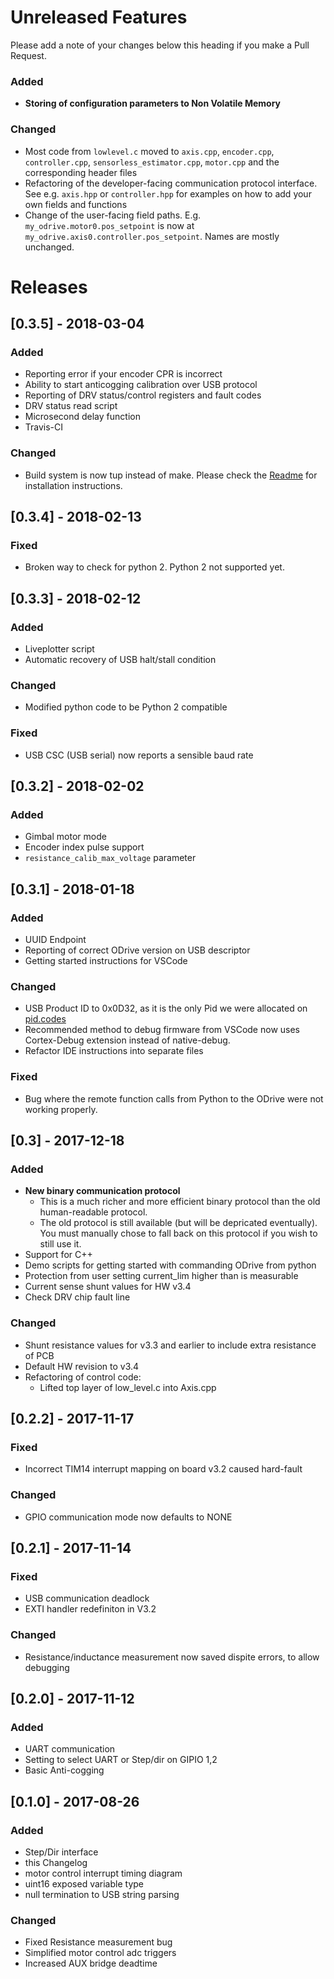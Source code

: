 # Unreleased Features
Please add a note of your changes below this heading if you make a Pull Request.

### Added
* **Storing of configuration parameters to Non Volatile Memory**

### Changed
* Most code from `lowlevel.c` moved to `axis.cpp`, `encoder.cpp`, `controller.cpp`, `sensorless_estimator.cpp`, `motor.cpp` and the corresponding header files
* Refactoring of the developer-facing communication protocol interface. See e.g. `axis.hpp` or `controller.hpp` for examples on how to add your own fields and functions
* Change of the user-facing field paths. E.g. `my_odrive.motor0.pos_setpoint` is now at `my_odrive.axis0.controller.pos_setpoint`. Names are mostly unchanged.

# Releases

## [0.3.5] - 2018-03-04

### Added
* Reporting error if your encoder CPR is incorrect
* Ability to start anticogging calibration over USB protocol
* Reporting of DRV status/control registers and fault codes
* DRV status read script
* Microsecond delay function
* Travis-CI

### Changed
* Build system is now tup instead of make. Please check the [Readme](README.md#installing-prerequisites) for installation instructions.

## [0.3.4] - 2018-02-13

### Fixed
* Broken way to check for python 2. Python 2 not supported yet.

## [0.3.3] - 2018-02-12

### Added
* Liveplotter script
* Automatic recovery of USB halt/stall condition

### Changed
* Modified python code to be Python 2 compatible

### Fixed
* USB CSC (USB serial) now reports a sensible baud rate

## [0.3.2] - 2018-02-02

### Added
* Gimbal motor mode
* Encoder index pulse support
* `resistance_calib_max_voltage` parameter

## [0.3.1] - 2018-01-18

### Added
* UUID Endpoint
* Reporting of correct ODrive version on USB descriptor
* Getting started instructions for VSCode

### Changed
* USB Product ID to 0x0D32, as it is the only Pid we were allocated on [pid.codes](http://pid.codes/1209/0D32/)
* Recommended method to debug firmware from VSCode now uses Cortex-Debug extension instead of native-debug.
* Refactor IDE instructions into separate files

### Fixed
* Bug where the remote function calls from Python to the ODrive were not working properly.

## [0.3] - 2017-12-18
### Added
* **New binary communication protocol**
  * This is a much richer and more efficient binary protocol than the old human-readable protocol.
  * The old protocol is still available (but will be depricated eventually). You must manually chose to fall back on this protocol if you wish to still use it.
* Support for C++
* Demo scripts for getting started with commanding ODrive from python
* Protection from user setting current_lim higher than is measurable
* Current sense shunt values for HW v3.4
* Check DRV chip fault line

### Changed
* Shunt resistance values for v3.3 and earlier to include extra resistance of PCB
* Default HW revision to v3.4
* Refactoring of control code:
  * Lifted top layer of low_level.c into Axis.cpp

## [0.2.2] - 2017-11-17
### Fixed
* Incorrect TIM14 interrupt mapping on board v3.2 caused hard-fault

### Changed
* GPIO communication mode now defaults to NONE

## [0.2.1] - 2017-11-14
### Fixed
* USB communication deadlock
* EXTI handler redefiniton in V3.2

### Changed
* Resistance/inductance measurement now saved dispite errors, to allow debugging

## [0.2.0] - 2017-11-12
### Added
* UART communication
* Setting to select UART or Step/dir on GIPIO 1,2
* Basic Anti-cogging

## [0.1.0] - 2017-08-26
### Added
* Step/Dir interface
* this Changelog
* motor control interrupt timing diagram
* uint16 exposed variable type
* null termination to USB string parsing

### Changed
* Fixed Resistance measurement bug
* Simplified motor control adc triggers
* Increased AUX bridge deadtime
